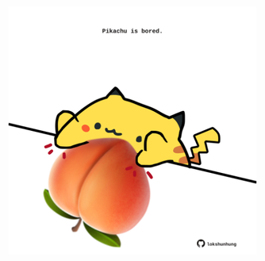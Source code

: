 <!-- built at 04/07/2023, 19:01:05 UTC -->
<p align="center">
  <img width="500" height="500" src="./ReadmeImage.svg">
</p>
